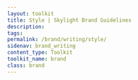 ```yaml
---
layout: toolkit
title: Style | Skylight Brand Guidelines
description:
tags:
permalink: /brand/writing/style/
sidenav: brand_writing
content_type: Toolkit
toolkit_name: brand
class: brand
---
```


